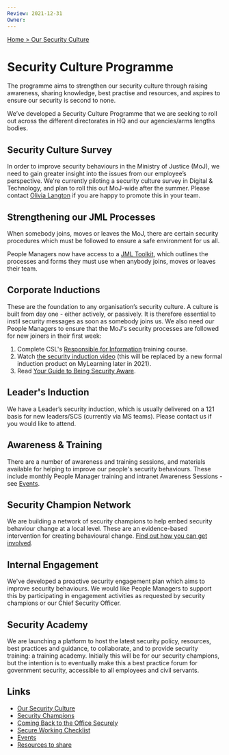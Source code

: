 ```yaml
---
Review: 2021-12-31
Owner:
---
```


[Home > Our Security Culture](security-culture-overview.md)

# Security Culture Programme

The programme aims to strengthen our security culture through raising awareness, sharing knowledge, best practise and resources, and aspires to ensure our security is second to none.

We’ve developed a Security Culture Programme that we are seeking to roll out across the different directorates in HQ and our agencies/arms lengths bodies.

## Security Culture Survey

In order to improve security behaviours in the Ministry of Justice (MoJ), we need to gain
greater insight into the issues from our employee’s perspective. We're currently
piloting a security culture survey in Digital &amp; Technology, and plan to roll
this out MoJ-wide after the summer. Please contact [Olivia Langton](mailto:oliovia.langton@justice.gov.uk) if you
are happy to promote this in your team.

## Strengthening our JML Processes

When somebody joins, moves or leaves the MoJ, there are certain security
procedures which must be followed to ensure a safe environment for us all.

People Managers now have access to a [JML Toolkit](https://intranet.justice.gov.uk/documents/2021/03/joiners-movers-leavers-toolkit.pdf),
which outlines the processes and forms they must use when anybody joins, moves
or leaves their team.

## Corporate Inductions

These are the foundation to any organisation’s security culture. A culture is
built from day one - either actively, or passively. It is therefore essential to
instil security messages as soon as somebody joins us. We also need our People
Managers to ensure that the MoJ's security processes are followed for new
joiners in their first week:

1. Complete CSL's [Responsible for Information](https://civilservicelearning.civilservice.gov.uk/user/login?destination=node/498964) training course.
2. Watch [the security induction video](https://youtu.be/xpt-6ioa1nA) (this will be replaced by a new formal induction product on MyLearning later in 2021).
3. Read [Your Guide to Being Security Aware](https://intranet.justice.gov.uk/documents/2020/04/your-guide-to-being-security-aware.pdf).

## Leader's Induction

We have a Leader’s security induction, which is usually delivered on a 121 basis for new leaders/SCS (currently via MS teams). Please contact us if you would like to attend.

## Awareness & Training

There are a number of awareness and training sessions, and materials available
for helping to improve our people's security behaviours. These include monthly
People Manager training and intranet Awareness Sessions - see [Events](events.md).

## Security Champion Network

We are building a network of security champions to help embed security behaviour
change at a local level. These are an evidence-based intervention for creating
behavioural change. [Find out how you can get involved](security-champions.md).

## Internal Engagement

We've developed a proactive security engagement plan which aims to improve
security behaviours. We would like People Managers to support this by
participating in engagement activities as requested by security champions or our
Chief Security Officer.

## Security Academy

We are launching a platform to host the latest security policy, resources, best
practices and guidance, to collaborate, and to provide security training: a
training academy. Initially this will be for our security champions, but the
intention is to eventually make this a best practice forum for government
security, accessible to all employees and civil servants.

## Links

- [Our Security Culture](security-culture-overview.md)
- [Security Champions](security-champions.md)
- [Coming Back to the Office Securely](coming-back-to-the-office-securely.md)
- [Secure Working Checklist](secure-working-checklist.md)
- [Events](events.md)
- [Resources to share](resources.md)
